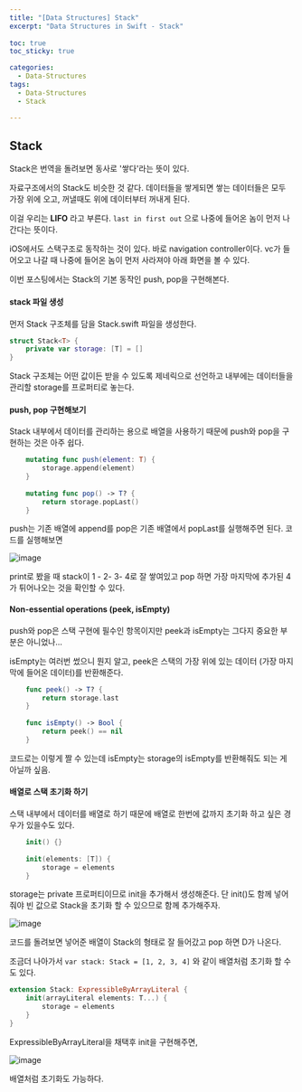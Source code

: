 ```yaml
---
title: "[Data Structures] Stack"
excerpt: "Data Structures in Swift - Stack"
  
toc: true
toc_sticky: true

categories:
  - Data-Structures
tags:
  - Data-Structures
  - Stack

---
```


## Stack

Stack은 번역을 돌려보면 동사로 '쌓다'라는 뜻이 있다.

자료구조에서의 Stack도 비슷한 것 같다. 데이터들을 쌓게되면 쌓는 데이터들은 모두 가장 위에 오고, 꺼낼때도 위에 데이터부터 꺼내게 된다.

이걸 우리는 **LIFO** 라고 부른다. `last in first out` 으로 나중에 들어온 놈이 먼저 나간다는 뜻이다.

iOS에서도 스택구조로 동작하는 것이 있다. 바로 navigation controller이다. vc가 들어오고 나갈 때 나중에 들어온 놈이 먼저 사라져야 아래 화면을 볼 수 있다.

이번 포스팅에서는 Stack의 기본 동작인 push, pop을 구현해본다.

#### stack 파일 생성

먼저 Stack 구조체를 담을 Stack.swift 파일을 생성한다.

```swift
struct Stack<T> {
    private var storage: [T] = []
}
```

Stack 구조체는 어떤 값이든 받을 수 있도록 제네릭으로 선언하고 내부에는 데이터들을 관리할 storage를 프로퍼티로 놓는다.

#### push, pop 구현해보기

Stack 내부에서 데이터를 관리하는 용으로 배열을 사용하기 때문에 push와 pop을 구현하는 것은 아주 쉽다.

```swift
    mutating func push(element: T) {
        storage.append(element)
    }
    
    mutating func pop() -> T? {
        return storage.popLast()
    }
```
push는 기존 배열에 append를 pop은 기존 배열에서 popLast를 실행해주면 된다.
코드를 실행해보면

![image](https://user-images.githubusercontent.com/22000470/181186580-54f6d83e-63ba-41e1-a017-6fca3cb63514.png)

print로 봤을 때 stack이 1 - 2- 3- 4로 잘 쌓여있고 pop 하면 가장 마지막에 추가된 4가 튀어나오는 것을 확인할 수 있다.

#### Non-essential operations (peek, isEmpty)

push와 pop은 스택 구현에 필수인 항목이지만 peek과 isEmpty는 그다지 중요한 부분은 아니었나...

isEmpty는 여러번 썼으니 뭔지 알고, peek은 스택의 가장 위에 있는 데이터 (가장 마지막에 들어온 데이터)를 반환해준다.

```swift
    func peek() -> T? {
        return storage.last
    }
    
    func isEmpty() -> Bool {
        return peek() == nil
    }
```

코드로는 이렇게 짤 수 있는데 isEmpty는 storage의 isEmpty를 반환해줘도 되는 게 아닐까 싶음.

#### 배열로 스택 초기화 하기

스택 내부에서 데이터를 배열로 하기 때문에 배열로 한번에 값까지 초기화 하고 싶은 경우가 있을수도 있다.

```swift
    init() {}
    
    init(elements: [T]) {
        storage = elements
    }
```

storage는 private 프로퍼티이므로 init을 추가해서 생성해준다. 단 init()도 함께 넣어줘야 빈 값으로 Stack을 초기화 할 수 있으므로 함께 추가해주자.

![image](https://user-images.githubusercontent.com/22000470/181188266-4de09ca5-bc65-4e3c-b25c-6ff20baaa34e.png)

코드를 돌려보면 넣어준 배열이 Stack의 형태로 잘 들어갔고 pop 하면 D가 나온다.

조금더 나아가서 `var stack: Stack = [1, 2, 3, 4]` 와 같이 배열처럼 초기화 할 수도 있다.

```swift
extension Stack: ExpressibleByArrayLiteral {
    init(arrayLiteral elements: T...) {
        storage = elements
    }
}
```

ExpressibleByArrayLiteral을 채택후 init을 구현해주면,

![image](https://user-images.githubusercontent.com/22000470/181188927-c7e96fdd-e54d-41bb-8879-decc8af0d436.png)

배열처럼 초기화도 가능하다.
